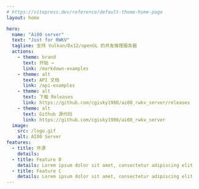 ```yaml
---
# https://vitepress.dev/reference/default-theme-home-page
layout: home

hero:
  name: "Ai00 server"
  text: "Just for RWKV"
  tagline: 支持 Vulkan/Dx12/openGL 的并发推理服务器
  actions:
    - theme: brand
      text: 开始 →
      link: /markdown-examples
    - theme: alt
      text: API 文档
      link: /api-examples
    - theme: alt
      text: 下载 Releases
      link: https://github.com/cgisky1980/ai00_rwkv_server/releases
    - theme: alt
      text: Github 源代码
      link: https://github.com/cgisky1980/ai00_rwkv_server
  image:
    src: /logo.gif
    alt: AI00 Server
features:
  - title: 开源
    details: 
  - title: Feature B
    details: Lorem ipsum dolor sit amet, consectetur adipiscing elit
  - title: Feature C
    details: Lorem ipsum dolor sit amet, consectetur adipiscing elit
---
```



